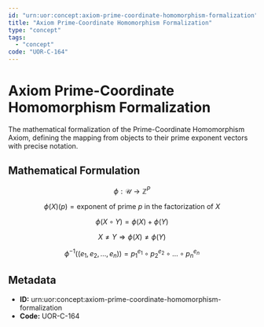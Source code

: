```yaml
---
id: "urn:uor:concept:axiom-prime-coordinate-homomorphism-formalization"
title: "Axiom Prime-Coordinate Homomorphism Formalization"
type: "concept"
tags:
  - "concept"
code: "UOR-C-164"
---
```


# Axiom Prime-Coordinate Homomorphism Formalization

The mathematical formalization of the Prime-Coordinate Homomorphism Axiom, defining the mapping from objects to their prime exponent vectors with precise notation.

## Mathematical Formulation

$$
\phi: \mathcal{U} \to \mathbb{Z}^P
$$

$$
\phi(X)(p) = \text{exponent of prime } p \text{ in the factorization of } X
$$

$$
\phi(X \circ Y) = \phi(X) + \phi(Y)
$$

$$
X \neq Y \Rightarrow \phi(X) \neq \phi(Y)
$$

$$
\phi^{-1}((e_1, e_2, \ldots, e_n)) = p_1^{e_1} \circ p_2^{e_2} \circ \ldots \circ p_n^{e_n}
$$

## Metadata

- **ID:** urn:uor:concept:axiom-prime-coordinate-homomorphism-formalization
- **Code:** UOR-C-164
